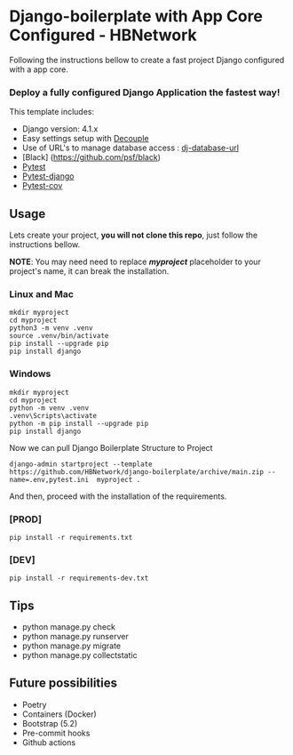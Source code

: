 # Django-boilerplate with App Core Configured - HBNetwork

Following the instructions bellow to create a fast project Django configured with a app core.

### Deploy a fully configured Django Application the fastest way!

This template includes:
* Django version: 4.1.x
* Easy settings setup with [Decouple](https://github.com/hbnetwork/python-decouple)
* Use of URL's to manage database access : [dj-database-url](https://github.com/jazzband/dj-database-url)
* [Black] (https://github.com/psf/black)
* [Pytest](https://docs.pytest.org/)
* [Pytest-django](https://pytest-django.readthedocs.io/en/latest/)
* [Pytest-cov](https://github.com/pytest-dev/pytest-cov)


## Usage

Lets create your project, **you will not clone this repo**, just follow the instructions bellow.

**NOTE**: You may need need to replace **_myproject_** placeholder to your project's name, it can break the installation.


### Linux and Mac
```
mkdir myproject
cd myproject
python3 -m venv .venv
source .venv/bin/activate
pip install --upgrade pip
pip install django
```

### Windows
```
mkdir myproject
cd myproject
python -m venv .venv
.venv\Scripts\activate
python -m pip install --upgrade pip
pip install django
```

Now we can pull Django Boilerplate Structure to Project

```
django-admin startproject --template https://github.com/HBNetwork/django-boilerplate/archive/main.zip --name=.env,pytest.ini  myproject .
```


And then, proceed with the installation of the requirements.

### [PROD]
```
pip install -r requirements.txt
```


### [DEV]
```
pip install -r requirements-dev.txt
```

## Tips
- python manage.py check
- python manage.py runserver
- python manage.py migrate
- python manage.py collectstatic

## Future possibilities
- Poetry
- Containers (Docker)
- Bootstrap (5.2)
- Pre-commit hooks
- Github actions
